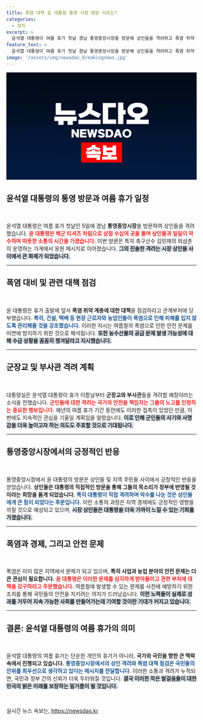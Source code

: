 ```yaml
---
title: 폭염 대책 윤 대통령 통영 시장 방문 이유는?
categories:
  - 정치
excerpt: >
  윤석열 대통령이 여름 휴가 첫날 경남 통영중앙시장을 방문해 상인들을 격려하고 폭염 취약 계층 보호를 강조했습니다. 김민재 외삼촌 가게를 찾아 응원하며, 농수산물 공급 점검도 지시했습니다.
feature_text: >
  윤석열 대통령이 여름 휴가 첫날 경남 통영중앙시장을 방문해 상인들을 격려하고 폭염 취약 계층 보호를 강조했습니다. 김민재 외삼촌 가게를 찾아 응원하며, 농수산물 공급 점검도 지시했습니다.
image: '/assets/img/newsdao_breakingnews.jpg'
---
```


<p><img src="/assets/img/newsdao_breakingnews.jpg" alt="koreaapp 속보" /></p>

<h2 data-ke-size="size26">윤석열 대통령의 통영 방문과 여름 휴가 일정</h2>

<p data-ke-size="size16">&nbsp;</p>

<p>윤석열 대통령은 여름 휴가 첫날인 5일에 경남 <b>통영중앙시장</b>을 방문하여 상인들을 격려했습니다. <b><span style="color: #ee2323;">윤 대통령은 해군 티셔츠 차림으로 상점 수십여 곳을 돌며 상인들과 일일이 악수하며 따뜻한 소통의 시간을 가졌습니다.</span></b> 이번 방문은 특히 축구선수 김민재의 외삼촌이 운영하는 가게에서 응원 메시지로 이어졌습니다. <b><span style="background-color: #21538527;">그의 진솔한 격려는 시장 상인들 사이에서 큰 화제가 되었습니다.</span></b> </p>

<hr>

<h2 data-ke-size="size26">폭염 대비 및 관련 대책 점검</h2>

<p data-ke-size="size16">&nbsp;</p>

<p>윤 대통령은 휴가 출발에 앞서 <b>폭염 취약 계층에 대한 대책</b>을 점검하라고 관계부처에 당부했습니다. <b><span style="color: #1a5490;">특히, 건설, 택배 등 현장 근로자와 농업인들이 폭염으로 인해 피해를 입지 않도록 관리해줄 것을 강조했습니다.</span></b> 이러한 지시는 여름철의 폭염으로 인한 안전 문제를 미연에 방지하기 위한 것으로 해석됩니다. <b><span style="background-color: #21538527;">또한 농수산물의 공급 문제 발생 가능성에 대해 수급 상황을 꼼꼼히 챙겨달라고 지시했습니다.</span></b></p>

<hr>

<h2 data-ke-size="size26">군장교 및 부사관 격려 계획</h2>

<p data-ke-size="size16">&nbsp;</p>

<p>대통령실은 윤석열 대통령이 휴가 이튿날부터 <b>군장교와 부사관</b>들을 격려할 예정이라는 소식을 전했습니다. <b><span style="color: #ee2323;">군인들에 대한 격려는 국가의 안전을 책임지는 그들의 노고를 인정하는 중요한 행보입니다.</span></b> 예년의 여름 휴가 기간 동안에도 이러한 접촉이 있었던 만큼, 이번에도 지속적인 관심을 기울일 계획임을 알렸습니다. <b><span style="background-color: #21538527;">이로 인해 군인들의 사기와 사명감을 더욱 높이고자 하는 의도도 주효할 것으로 기대됩니다.</span></b></p>

<hr>

<h2 data-ke-size="size26">통영중앙시장에서의 긍정적인 반응</h2>

<p data-ke-size="size16">&nbsp;</p>

<p>통영중앙시장에서 윤 대통령의 방문은 상인들 및 지역 주민들 사이에서 긍정적인 반응을 얻었습니다. <b>상인들은 대통령의 직접적인 방문을 통해 그들의 목소리가 정부에 반영될 것이라는 희망을 품게 되었습니다.</b> <b><span style="color: #1a5490;">특히 대통령이 직접 격려하며 악수를 나눈 것은 상인들에게 큰 힘이 되었다는 후문입니다.</span></b> 이런 소통의 과정은 지역 경제에도 긍정적인 영향을 끼칠 것으로 예상되고 있으며, <b><span style="background-color: #21538527;">시장 상인들은 대통령을 더욱 가까이 느낄 수 있는 기회를 가졌습니다.</span></b></p>

<hr>

<h2 data-ke-size="size26">폭염과 경제, 그리고 안전 문제</h2>

<p data-ke-size="size16">&nbsp;</p>

<p>폭염은 이미 많은 지역에서 문제가 되고 있으며, <b>특히 사업과 농업 분야의 안전 문제는 더 큰 관심이 필요합니다.</b> <b><span style="color: #ee2323;">윤 대통령은 이러한 문제를 심각하게 받아들이고 관련 부처에 대책을 강구하라고 주문했습니다.</span></b> 여름철에 발생할 수 있는 문제를 사전에 예방하기 위한 조치를 통해 국민들의 안전을 지키려는 의지가 드러났습니다. <b><span style="background-color: #21538527;">이런 노력들이 실제로 성과를 거두어 지속 가능한 사회를 만들어가는데 기여할 것이란 기대가 커지고 있습니다.</span></b></p>

<hr>

<h2 data-ke-size="size26">결론: 윤석열 대통령의 여름 휴가의 의미</h2>

<p data-ke-size="size16">&nbsp;</p>

<p>윤석열 대통령의 여름 휴가는 단순한 개인의 휴가가 아니라, <b>국가와 국민을 향한 큰 맥락 속에서 진행되고 있습니다.</b> <b><span style="color: #1a5490;">통영중앙시장에서의 상인 격려와 폭염 대책 점검은 국민들의 안위를 최우선으로 생각하고 있다는 메시지를 전달합니다.</span></b> 이러한 소통과 격려가 누적되면, 국민과 정부 간의 신뢰가 더욱 두터워질 것입니다. <b><span style="background-color: #21538527;">결국 이러한 작은 발걸음들이 대한민국의 밝은 미래를 보장하는 밑거름이 될 것입니다.</span></b></p>

<p data-ke-size="size16">&nbsp;</p>
실시간 뉴스 속보는, <a href="https://newsdao.kr" rel="dofollow">https://newsdao.kr</a>


